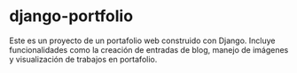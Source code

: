 # django-portfolio
Este es un proyecto de un portafolio web construido con Django. Incluye funcionalidades como la creación de entradas de blog, manejo de imágenes y visualización de trabajos en portafolio.
